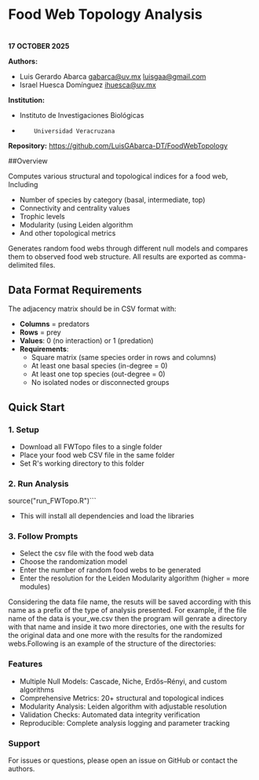 #  
#  
#               Food Web Topology Analysis
#   
**17 OCTOBER 2025**

**Authors:**

- Luis Gerardo Abarca     gabarca@uv.mx   luisgaa@gmail.com
- Israel Huesca Domínguez ihuesca@uv.mx
   
**Institution:**
- Instituto de Investigaciones Biológicas 
-         Universidad Veracruzana
**Repository:** https://github.com/LuisGAbarca-DT/FoodWebTopology

##Overview

Computes various structural and topological indices for a food web, Including
- Number of species by category (basal, intermediate, top)
- Connectivity and centrality values
- Trophic levels
- Modularity (using Leiden algorithm
- And other topological metrics

Generates random food webs through different null models and compares them to 
observed food web structure. All results are exported as comma-delimited files.


## Data Format Requirements

The adjacency matrix should be in CSV format with:
- **Columns** = predators
- **Rows** = prey  
- **Values**: 0 (no interaction) or 1 (predation)
- **Requirements**:
  - Square matrix (same species order in rows and columns)
  - At least one basal species (in-degree = 0)
  - At least one top species (out-degree = 0)
  - No isolated nodes or disconnected groups

## Quick Start


### 1. Setup
- Download all FWTopo files to a single folder
- Place your food web CSV file in the same folder
- Set R's working directory to this folder


### 2. Run Analysis

source("run_FWTopo.R")```
    
- This will install all dependencies and load the libraries

### 3. Follow Prompts

- Select the csv file with the food web data
- Choose the randomization model
- Enter the number of random food webs to be generated
- Enter the resolution for the Leiden Modularity algorithm (higher = more modules)
    

Considering the data file name, the resuts will be saved according with this
name as a prefix of the type of analysis presented. For example, if the file 
name of the data is your_we.csv then the program will genrate a directory with 
that name and inside it two more directories, one with the results for the 
original data and one more with the results for the randomized webs.Following 
is an example of the structure of the directories:

### Features
- Multiple Null Models: Cascade, Niche, Erdős–Rényi, and custom algorithms
- Comprehensive Metrics: 20+ structural and topological indices
- Modularity Analysis: Leiden algorithm with adjustable resolution
- Validation Checks: Automated data integrity verification
- Reproducible: Complete analysis logging and parameter tracking

### Support

For issues or questions, please open an issue on GitHub or contact the authors.


